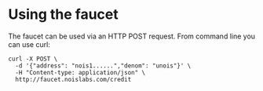 # Using the faucet

The faucet can be used via an HTTP POST request. From command line you can use curl:

```shell
curl -X POST \
  -d '{"address": "nois1......","denom": "unois"}' \
  -H "Content-type: application/json" \
  http://faucet.noislabs.com/credit
```
